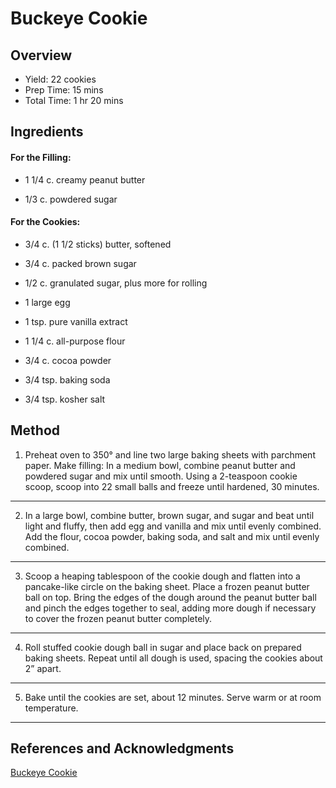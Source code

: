 # Buckeye Cookie

## Overview

- Yield: 22 cookies
- Prep Time: 15 mins
- Total Time: 1 hr 20 mins

## Ingredients

#### For the Filling:

- 1 1/4 c. creamy peanut butter

- 1/3 c. powdered sugar

#### For the Cookies:

- 3/4 c. (1 1/2 sticks) butter, softened

- 3/4 c. packed brown sugar

- 1/2 c. granulated sugar, plus more for rolling

- 1 large egg

- 1 tsp. pure vanilla extract

- 1 1/4 c. all-purpose flour

- 3/4 c. cocoa powder

- 3/4 tsp. baking soda

- 3/4 tsp. kosher salt

## Method

1. Preheat oven to 350° and line two large baking sheets with parchment paper. Make filling: In a medium bowl, combine peanut butter and powdered sugar and mix until smooth. Using a 2-teaspoon cookie scoop, scoop into 22 small balls and freeze until hardened, 30 minutes.
---

2. In a large bowl, combine butter, brown sugar, and sugar and beat until light and fluffy, then add egg and vanilla and mix until evenly combined. Add the flour, cocoa powder, baking soda, and salt and mix until evenly combined.
---

3. Scoop a heaping tablespoon of the cookie dough and flatten into a pancake-like circle on the baking sheet. Place a frozen peanut butter ball on top. Bring the edges of the dough around the peanut butter ball and pinch the edges together to seal, adding more dough if necessary to cover the frozen peanut butter completely.
---

4. Roll stuffed cookie dough ball in sugar and place back on prepared baking sheets. Repeat until all dough is used, spacing the cookies about 2” apart.
---

5. Bake until the cookies are set, about 12 minutes. Serve warm or at room temperature.
---

## References and Acknowledgments

[Buckeye Cookie](https://www.delish.com/cooking/recipe-ideas/recipes/a54052/buckeye-cookies-recipe/)
